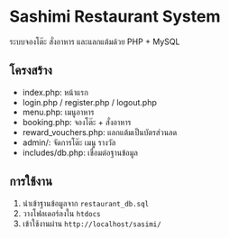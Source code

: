 # Sashimi Restaurant System

ระบบจองโต๊ะ สั่งอาหาร และแลกแต้มด้วย PHP + MySQL

## โครงสร้าง

- index.php: หน้าแรก
- login.php / register.php / logout.php
- menu.php: เมนูอาหาร
- booking.php: จองโต๊ะ + สั่งอาหาร
- reward_vouchers.php: แลกแต้มเป็นบัตรส่วนลด
- admin/: จัดการโต๊ะ เมนู รางวัล
- includes/db.php: เชื่อมต่อฐานข้อมูล

## การใช้งาน

1. นำเข้าฐานข้อมูลจาก `restaurant_db.sql`
2. วางโฟลเดอร์ลงใน `htdocs`
3. เข้าใช้งานผ่าน `http://localhost/sasimi/`
